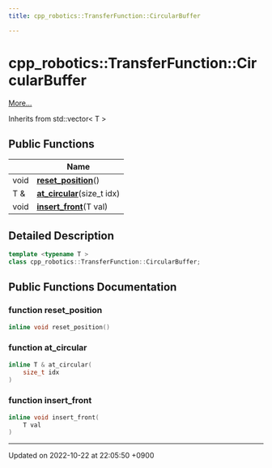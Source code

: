 ```yaml
---
title: cpp_robotics::TransferFunction::CircularBuffer

---
```


# cpp_robotics::TransferFunction::CircularBuffer



 [More...](#detailed-description)

Inherits from std::vector< T >

## Public Functions

|                | Name           |
| -------------- | -------------- |
| void | **[reset_position](/cpp_robotics/doxybook/Classes/classcpp__robotics_1_1TransferFunction_1_1CircularBuffer/#function-reset-position)**() |
| T & | **[at_circular](/cpp_robotics/doxybook/Classes/classcpp__robotics_1_1TransferFunction_1_1CircularBuffer/#function-at-circular)**(size_t idx) |
| void | **[insert_front](/cpp_robotics/doxybook/Classes/classcpp__robotics_1_1TransferFunction_1_1CircularBuffer/#function-insert-front)**(T val) |

## Detailed Description

```cpp
template <typename T >
class cpp_robotics::TransferFunction::CircularBuffer;
```

## Public Functions Documentation

### function reset_position

```cpp
inline void reset_position()
```


### function at_circular

```cpp
inline T & at_circular(
    size_t idx
)
```


### function insert_front

```cpp
inline void insert_front(
    T val
)
```


-------------------------------

Updated on 2022-10-22 at 22:05:50 +0900